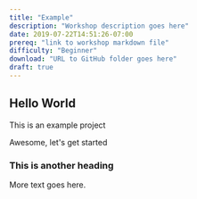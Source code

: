```yaml
---
title: "Example"
description: "Workshop description goes here"
date: 2019-07-22T14:51:26-07:00
prereq: "link to workshop markdown file"
difficulty: "Beginner"
download: "URL to GitHub folder goes here"
draft: true
---
```


## Hello World

This is an example project

Awesome, let's get started

### This is another heading

More text goes here.
